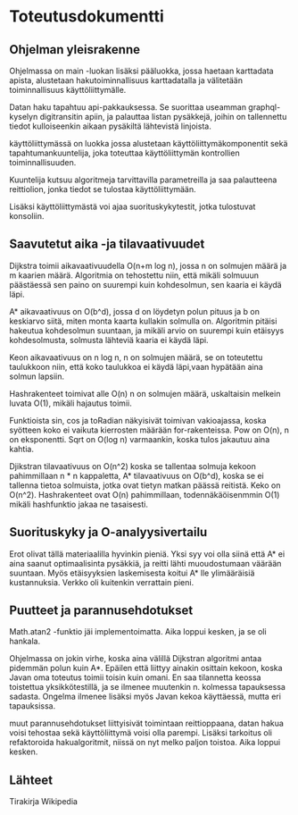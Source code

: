 # Toteutusdokumentti

## Ohjelman yleisrakenne

Ohjelmassa on main -luokan lisäksi pääluokka, jossa haetaan karttadata apista, alustetaan hakutoiminnallisuus karttadatalla ja välitetään toiminnallisuus käyttöliittymälle. 

Datan haku tapahtuu api-pakkauksessa. Se suorittaa useamman graphql-kyselyn digitransitin apiin, ja palauttaa listan pysäkkejä, joihin on tallennettu tiedot kulloiseenkin aikaan pysäkiltä lähtevistä linjoista. 

käyttöliittymässä on luokka jossa alustetaan käyttöliittymäkomponentit sekä tapahtumankuuntelija, joka toteuttaa käyttöliittymän kontrollien toiminnallisuuden.

Kuuntelija kutsuu algoritmeja tarvittavilla parametreilla ja saa palautteena reittiolion, jonka tiedot se tulostaa käyttöliittymään.

Lisäksi käyttöliittymästä voi ajaa suorituskykytestit, jotka tulostuvat konsoliin.

## Saavutetut aika -ja tilavaativuudet

Dijkstra toimii aikavaativuudella O(n+m log n), jossa n on solmujen määrä ja m kaarien määrä. Algoritmia on tehostettu niin, että mikäli solmuuun päästäessä sen paino on suurempi kuin kohdesolmun, sen kaaria ei käydä läpi. 

A* aikavaativuus on O(b^d), jossa d on löydetyn polun pituus ja b on keskiarvo siitä, miten monta kaarta kullakin solmulla on. Algoritmin pitäisi hakeutua kohdesolmun suuntaan, ja mikäli arvio on suurempi kuin etäisyys kohdesolmusta, solmusta lähteviä kaaria ei käydä läpi.

Keon aikavaativuus on n log n, n on solmujen määrä, se on toteutettu taulukkoon niin, että koko taulukkoa ei käydä läpi,vaan hypätään aina solmun lapsiin.

Hashrakenteet toimivat alle O(n) n on solmujen määrä, uskaltaisin melkein luvata O(1), mikäli hajautus toimii.

Funktioista sin, cos ja toRadian näkyisivät toimivan vakioajassa, koska syötteen koko ei vaikuta kierrosten määrään for-rakenteissa. Pow on O(n), n on eksponentti. Sqrt on O(log n) varmaankin, koska tulos jakautuu aina kahtia.

Djikstran tilavaativuus on O(n^2) koska se tallentaa solmuja kekoon pahimmillaan n * n kappaletta, A* tilavaativuus on O(b^d), koska se ei tallenna tietoa solmuista, jotka ovat tietyn matkan päässä reitistä. Keko on O(n^2). Hashrakenteet ovat O(n) pahimmillaan, todennäkäöisenmmin O(1) mikäli hashfunktio jakaa ne tasaisesti. 

## Suorituskyky ja O-analyysivertailu

Erot olivat tällä materiaalilla hyvinkin pieniä. Yksi syy voi olla siinä että A* ei aina saanut optimaalisinta pysäkkiä, ja reitti lähti muoudostumaan väärään suuntaan. Myös etäisyyksien laskemisesta koitui A* lle ylimääräisiä kustannuksia. Verkko oli kuitenkin verrattain pieni.

## Puutteet ja parannusehdotukset

Math.atan2 -funktio jäi implementoimatta. Aika loppui kesken, ja se oli hankala. 

Ohjelmassa on jokin virhe, koska aina välillä Dijkstran algoritmi antaa pidemmän polun kuin A*. Epäilen että liittyy ainakin osittain kekoon, koska Javan oma toteutus toimii toisin kuin omani. En saa tilannetta keossa toistettua yksikkötestillä, ja se ilmenee muutenkin n. kolmessa tapauksessa sadasta. Ongelma ilmenee lisäksi myös Javan kekoa käyttäessä, mutta eri tapauksissa.

muut parannusehdotukset liittyisivät toimintaan reittioppaana, datan hakua voisi tehostaa sekä käyttöliittymä voisi olla parempi. Lisäksi tarkoitus oli refaktoroida hakualgoritmit, niissä on nyt melko paljon toistoa. Aika loppui kesken.

## Lähteet

Tirakirja
Wikipedia


